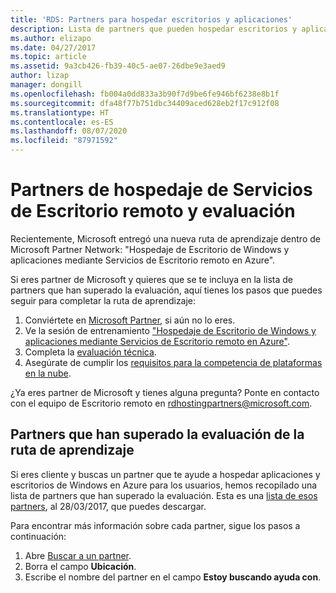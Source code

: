 ```yaml
---
title: 'RDS: Partners para hospedar escritorios y aplicaciones'
description: Lista de partners que pueden hospedar escritorios y aplicaciones con RDS.
ms.author: elizapo
ms.date: 04/27/2017
ms.topic: article
ms.assetid: 9a3cb426-fb39-40c5-ae07-26dbe9e3aed9
author: lizap
manager: dongill
ms.openlocfilehash: fb004a0dd833a3b90f7d9be6fe946bf6238e8b1f
ms.sourcegitcommit: dfa48f77b751dbc34409aced628eb2f17c912f08
ms.translationtype: HT
ms.contentlocale: es-ES
ms.lasthandoff: 08/07/2020
ms.locfileid: "87971592"
---
```

# <a name="remote-desktop-services-hosting-partners-and-assessment"></a>Partners de hospedaje de Servicios de Escritorio remoto y evaluación

Recientemente, Microsoft entregó una nueva ruta de aprendizaje dentro de Microsoft Partner Network: "Hospedaje de Escritorio de Windows y aplicaciones mediante Servicios de Escritorio remoto en Azure".

Si eres partner de Microsoft y quieres que se te incluya en la lista de partners que han superado la evaluación, aquí tienes los pasos que puedes seguir para completar la ruta de aprendizaje:

1. Conviértete en [Microsoft Partner](https://partner.microsoft.com/), si aún no lo eres.
2. Ve la sesión de entrenamiento ["Hospedaje de Escritorio de Windows y aplicaciones mediante Servicios de Escritorio remoto en Azure"](https://mspartnerlp.partner.microsoft.com/LearningPath/LearningPath/DLPaths?trackId=2915&rowId=3603).
3. Completa la [evaluación técnica](https://mspartnerlp.partner.microsoft.com/LearningPath/LearningPath/DLPaths?trackId=1660&rowId=2220&trackPathId=9871).
4. Asegúrate de cumplir los [requisitos para la competencia de plataformas en la nube](https://partner.microsoft.com/membership/cloud-platform-competency).

¿Ya eres partner de Microsoft y tienes alguna pregunta? Ponte en contacto con el equipo de Escritorio remoto en <rdhostingpartners@microsoft.com>.


## <a name="partners-who-have-passed-the-learning-path-assessment"></a>Partners que han superado la evaluación de la ruta de aprendizaje

Si eres cliente y buscas un partner que te ayude a hospedar aplicaciones y escritorios de Windows en Azure para los usuarios, hemos recopilado una lista de partners que han superado la evaluación. Esta es una [lista de esos partners](rds-hosting-partners.md), al 28/03/2017, que puedes descargar.

Para encontrar más información sobre cada partner, sigue los pasos a continuación:

1. Abre [Buscar a un partner](https://partnercenter.microsoft.com/pcv/search).
2. Borra el campo **Ubicación**.
3. Escribe el nombre del partner en el campo **Estoy buscando ayuda con**.
